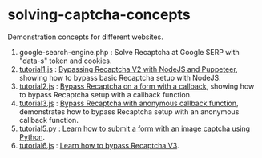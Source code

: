 # solving-captcha-concepts
Demonstration concepts for different websites.

1. google-search-engine.php : Solve Recaptcha at Google SERP with "data-s" token and cookies.
2. [tutorial1.js](https://github.com/AdminAnticaptcha/solving-captcha-concepts/blob/master/tutorial1.js) : [Bypassing Recaptcha V2 with NodeJS and Puppeteer](https://anti-captcha.com/tutorials/how-to-submit-recaptcha-gresponse-with-textarea), showing how to bypass basic Recaptcha setup with NodeJS.
3. [tutorial2.js](https://github.com/AdminAnticaptcha/solving-captcha-concepts/blob/master/tutorial2.js) : [Bypass Recaptcha on a form with a callback](https://anti-captcha.com/tutorials/submit-form-with-recaptcha-using-callback-function), showing how to bypass Recaptcha setup with a callback function.
4. [tutorial3.js](https://github.com/AdminAnticaptcha/solving-captcha-concepts/blob/master/tutorial3.js) : [Bypass Recaptcha with anonymous callback function](https://anti-captcha.com/tutorials/recaptcha-with-anonymous-callback-function), demonstrates how to bypass Recaptcha setup with an anonymous callback function.
5. [tutorial5.py](https://github.com/AdminAnticaptcha/solving-captcha-concepts/blob/master/tutorial5.py) : [Learn how to submit a form with an image captcha using Python](https://anti-captcha.com/tutorials/how-to-bypass-image-captcha).
6. [tutorial6.js](https://github.com/AdminAnticaptcha/solving-captcha-concepts/blob/master/tutorial6.js) : [Learn how to bypass Recaptcha V3](https://anti-captcha.com/tutorials/how-to-bypass-recaptcha-v3).




